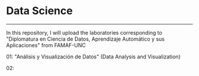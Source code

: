 # Data Science
---
In this repository, I will upload the laboratories corresponding to "Diplomatura en Ciencia de Datos, Aprendizaje Automático y sus Aplicaciones" from FAMAF-UNC

01: "Análisis y Visualización de Datos" (Data Analysis and Visualization)


02: 
